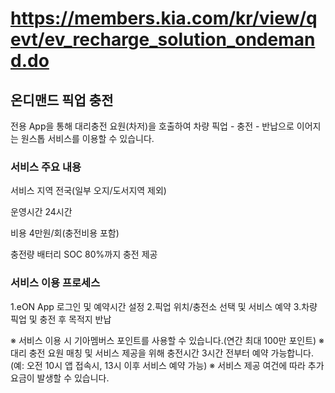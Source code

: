 # https://members.kia.com/kr/view/qevt/ev_recharge_solution_ondemand.do

## 온디맨드 픽업 충전

전용 App을 통해 대리충전 요원(차저)을 호출하여 차량 픽업 - 충전 - 반납으로 이어지는 원스톱 서비스를 이용할 수 있습니다.

### 서비스 주요 내용

서비스 지역
전국(일부 오지/도서지역 제외)

운영시간
24시간

비용
4만원/회(충전비용 포함)

충전량
배터리 SOC 80%까지 충전 제공

### 서비스 이용 프로세스

1.eON App 로그인 및 예약시간 설정
2.픽업 위치/충전소 선택 및 서비스 예약
3.차량 픽업 및 충전 후 목적지 반납

※ 서비스 이용 시 기아멤버스 포인트를 사용할 수 있습니다.(연간 최대 100만 포인트)
※ 대리 충전 요원 매칭 및 서비스 제공을 위해 충전시간 3시간 전부터 예약 가능합니다. (예: 오전 10시 앱 접속시, 13시 이후 서비스 예약 가능)
※ 서비스 제공 여건에 따라 추가 요금이 발생할 수 있습니다.